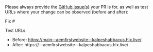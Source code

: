 Please always provide the [GitHub issue(s)](../issues) your PR is for, as well as test URLs where your change can be observed (before and after):

Fix #<gh-issue-id>

Test URLs:
- Before: https://main--aemfirstwebsite--kalpeshabbacus.hlx.live/
- After: https://<branch>--aemfirstwebsite--kalpeshabbacus.hlx.live/
